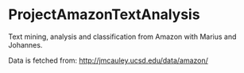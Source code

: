 # ProjectAmazonTextAnalysis
Text mining, analysis and classification from Amazon with Marius and Johannes.

Data is fetched from:
http://jmcauley.ucsd.edu/data/amazon/
